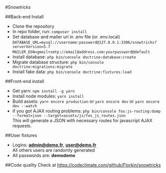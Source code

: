 #Snowtricks

##Back-end Install
- Clone the repository
- In repo folder, run: ```composer install```
- Set database and mailer url in .env file (or .env.local)  
```DATABASE_URL=mysql://username:password@127.0.0.1:3306/snowtricks?serverVersion=5.7```
```MAILER_DSN=gmail+smtp://email@address.com:yourpassword@default```
- Install database: ```php bin/console doctrine:database:create```
- Migrate database structure: ```php bin/console doctrine:migrations:migrate```
- Install fake data: ```php bin/console doctrine:fixtures:load```

##Front-end install
- Get yarn: ```npm install -g yarn```
- Install node modules: ```yarn install```
- Build assets: ```yarn encore production``` or ```yarn encore dev``` or  ```yarn encore dev --watch```
- if you got AJAX routing problems: ```php bin/console fos:js-routing:dump --format=json --target=assets/js/fos_js_routes.json```  
This will generate a JSON with necessary routes for javascript AJAX requests.

##User fixtures
- Logins: **admin@demo.fr**, **user@demo.fr**  
All others users are randomly generated
- All passwords are: **demodemo**

##Code quality
Check at https://codeclimate.com/github/Florkin/snowtricks

